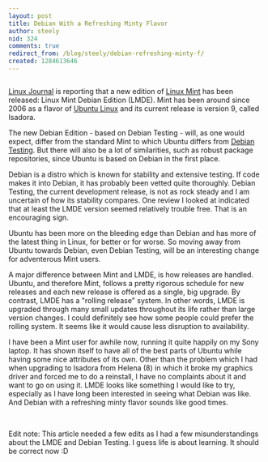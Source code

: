 ```yaml
---
layout: post
title: Debian With a Refreshing Minty Flavor
author: steely
nid: 324
comments: true
redirect_from: /blog/steely/debian-refreshing-minty-f/
created: 1284613646
---
```

<p><img alt="" class="imagecache-300px-by-300px" src="http://www.opensourcecatholic.com/sites/opensourcecatholic.com/files/imagecache/300px-by-300px/user-uploads/Steely/linuxmint-logo.png" title="" /><img alt="" class="imagecache-300px-by-300px" src="http://www.opensourcecatholic.com/sites/opensourcecatholic.com/files/imagecache/300px-by-300px/user-uploads/Steely/debian_splash.png" title="" /></p>
<p><a href="http://www.linuxjournal.com/content/linux-mint-debian-edition-released">Linux Journal</a> is reporting that a new edition of <a href="http://linuxmint.com/">Linux Mint</a> has been released: Linux Mint Debian Edition (LMDE). Mint has been around since 2006 as a flavor of <a href="http://www.ubuntu.com/">Ubuntu Linux</a> and its current release is version 9, called Isadora.</p>
<p>The new Debian Edition - based on Debian Testing - will, as one would expect, differ from the standard Mint to which Ubuntu differs from <a href="http://www.debian.org/">Debian Testing</a>. But there will also be a lot of similarities, such as robust package repositories, since Ubuntu is based on Debian in the first place.</p>
<p>Debian is a distro which is known for stability and extensive testing. If code makes it into Debian, it has probably been vetted quite thoroughly. Debian Testing, the current development release, is not as rock steady and I am uncertain of how its stability compares. One review I looked at indicated that at least the LMDE version seemed relatively trouble free. That is an encouraging sign.</p>
<p>Ubuntu has been more on the bleeding edge than Debian and has more of the latest thing in Linux, for better or for worse. So moving away from Ubuntu towards Debian, even Debian Testing, will be an interesting change for adventerous Mint users.</p>
<p>A major difference between Mint and LMDE, is how releases are handled. Ubuntu, and therefore Mint, follows a pretty rigorous schedule for new releases and each new release is offered as a single, big upgrade. By contrast, LMDE has a &quot;rolling release&quot; system. In other words, LMDE is upgraded through many small updates throughout its life rather than large version changes. I could definitely see how some people could prefer the rolling system. It seems like it would cause less disruption to availability.</p>
<p>I have been a Mint user for awhile now, running it quite happily on my Sony laptop. It has shown itself to have all of the best parts of Ubuntu while having some nice attributes of its own. Other than the problem which I had when upgrading to Isadora from Helena (8) in which it broke my graphics driver and forced me to do a reinstall, I have no complaints about it and want to go on using it. LMDE looks like something I would like to try, especially as I have long been interested in seeing what Debian was like. And Debian with a refreshing minty flavor sounds like good times.</p>
<p>&nbsp;</p>
<p>Edit note: This article needed a few edits as I had a few misunderstandings about the LMDE and Debian Testing. I guess life is about learning. It should be correct now :D</p>
